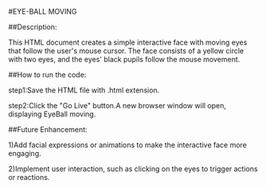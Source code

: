 
#EYE-BALL MOVING

##Description:

This HTML document creates a simple interactive face with moving eyes that follow the user's mouse cursor. The face consists of a yellow circle with two eyes, and the eyes' black pupils follow the mouse movement.

##How to run the code:

step1:Save the HTML file with .html extension.

step2:Click the "Go Live" button.A new browser window will open, displaying EyeBall moving.

##Future Enhancement:

1)Add facial expressions or animations to make the interactive face more engaging.

2)Implement user interaction, such as clicking on the eyes to trigger actions or reactions.
